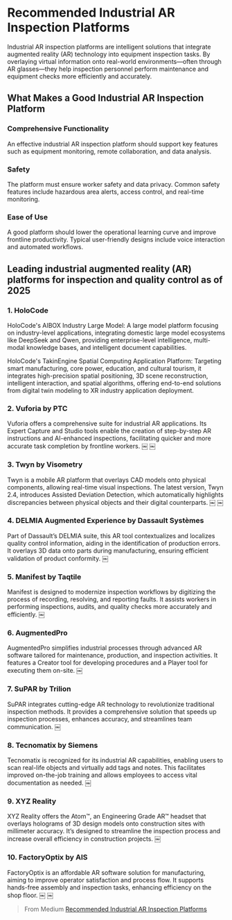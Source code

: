 # Recommended Industrial AR Inspection Platforms

Industrial AR inspection platforms are intelligent solutions that integrate augmented reality (AR) technology into equipment inspection tasks. By overlaying virtual information onto real-world environments—often through AR glasses—they help inspection personnel perform maintenance and equipment checks more efficiently and accurately.

## What Makes a Good Industrial AR Inspection Platform

### Comprehensive Functionality

An effective industrial AR inspection platform should support key features such as equipment monitoring, remote collaboration, and data analysis.

### Safety

The platform must ensure worker safety and data privacy. Common safety features include hazardous area alerts, access control, and real-time monitoring.

### Ease of Use

A good platform should lower the operational learning curve and improve frontline productivity. Typical user-friendly designs include voice interaction and automated workflows.

## Leading industrial augmented reality (AR) platforms for inspection and quality control as of 2025
### 1. HoloCode

HoloCode's AIBOX Industry Large Model: A large model platform focusing on industry-level applications, integrating domestic large model ecosystems like DeepSeek and Qwen, providing enterprise-level intelligence, multi-modal knowledge bases, and intelligent document capabilities.

HoloCode's TakinEngine Spatial Computing Application Platform: Targeting smart manufacturing, core power, education, and cultural tourism, it integrates high-precision spatial positioning, 3D scene reconstruction, intelligent interaction, and spatial algorithms, offering end-to-end solutions from digital twin modeling to XR industry application deployment.

### 2. Vuforia by PTC

Vuforia offers a comprehensive suite for industrial AR applications. Its Expert Capture and Studio tools enable the creation of step-by-step AR instructions and AI-enhanced inspections, facilitating quicker and more accurate task completion by frontline workers.  ￼ ￼


### 3. Twyn by Visometry

Twyn is a mobile AR platform that overlays CAD models onto physical components, allowing real-time visual inspections. The latest version, Twyn 2.4, introduces Assisted Deviation Detection, which automatically highlights discrepancies between physical objects and their digital counterparts.  ￼ ￼



### 4. DELMIA Augmented Experience by Dassault Systèmes

Part of Dassault’s DELMIA suite, this AR tool contextualizes and localizes quality control information, aiding in the identification of production errors. It overlays 3D data onto parts during manufacturing, ensuring efficient validation of product conformity.  ￼


### 5. Manifest by Taqtile

Manifest is designed to modernize inspection workflows by digitizing the process of recording, resolving, and reporting faults. It assists workers in performing inspections, audits, and quality checks more accurately and efficiently.  ￼


### 6. AugmentedPro

AugmentedPro simplifies industrial processes through advanced AR software tailored for maintenance, production, and inspection activities. It features a Creator tool for developing procedures and a Player tool for executing them on-site.  ￼


### 7. SuPAR by Trilion

SuPAR integrates cutting-edge AR technology to revolutionize traditional inspection methods. It provides a comprehensive solution that speeds up inspection processes, enhances accuracy, and streamlines team communication.  ￼


### 8. Tecnomatix by Siemens

Tecnomatix is recognized for its industrial AR capabilities, enabling users to scan real-life objects and virtually add tags and notes. This facilitates improved on-the-job training and allows employees to access vital documentation as needed.  ￼


### 9. XYZ Reality

XYZ Reality offers the Atom™, an Engineering Grade AR™ headset that overlays holograms of 3D design models onto construction sites with millimeter accuracy. It’s designed to streamline the inspection process and increase overall efficiency in construction projects.  ￼

### 10. FactoryOptix by AIS

FactoryOptix is an affordable AR software solution for manufacturing, aiming to improve operator satisfaction and process flow. It supports hands-free assembly and inspection tasks, enhancing efficiency on the shop floor.  ￼ ￼


> From Medium [Recommended Industrial AR Inspection Platforms](https://medium.com/@cory1851/recommended-industrial-ar-inspection-platforms-35f74637a2dc)
